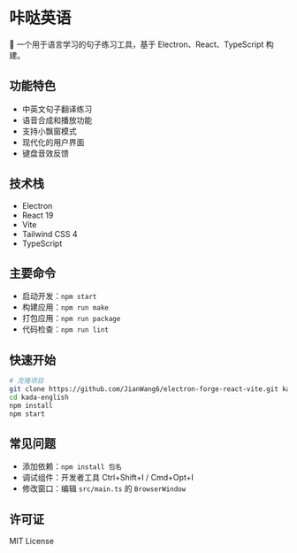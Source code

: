 # 咔哒英语

🚀 一个用于语言学习的句子练习工具，基于 Electron、React、TypeScript 构建。

## 功能特色
- 中英文句子翻译练习
- 语音合成和播放功能
- 支持小飘窗模式
- 现代化的用户界面
- 键盘音效反馈

## 技术栈
- Electron
- React 19
- Vite
- Tailwind CSS 4
- TypeScript

## 主要命令
- 启动开发：`npm start`
- 构建应用：`npm run make`
- 打包应用：`npm run package`
- 代码检查：`npm run lint`

## 快速开始
```bash
# 克隆项目
git clone https://github.com/JianWang6/electron-forge-react-vite.git kada-english
cd kada-english
npm install
npm start
```

## 常见问题
- 添加依赖：`npm install 包名`
- 调试组件：开发者工具 Ctrl+Shift+I / Cmd+Opt+I
- 修改窗口：编辑 `src/main.ts` 的 `BrowserWindow`

## 许可证
MIT License
